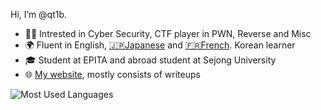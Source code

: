 <!--
[🇫🇷️Français](README.fr.md)・[🇯🇵️日本語](README.ja.md)
-->

Hi, I’m @qt1b.

- 👨‍💻 Intrested in Cyber Security, CTF player in PWN, Reverse and Misc
- 🌍 Fluent in English, [🇯🇵️Japanese](README.ja.md) and [🇫🇷️French](README.fr.md). Korean learner
- 🎓 Student at EPITA and abroad student at Sejong University
- 🌐️ [My website](https://qt1b.github.io), mostly consists of writeups


<!-- 
  transparent looks good on both color themes 
  &size_weight=0.5&count_weight=0.5
-->
![Most Used Languages](https://github-readme-stats.vercel.app/api/top-langs/?username=qt1b&layout=compact&theme=transparent&exclude_repo=Unity-Zelion,dotfiles,qt1b.github.io&hide=shaderlab,hlsl)
